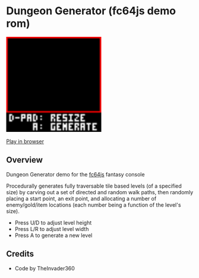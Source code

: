 # Dungeon Generator (fc64js demo rom)

[<img src="https://raw.githubusercontent.com/TheInvader360/fc64js/main/rom/demo/dungeon-generator/docs/demo.gif" width="256"/>](https://theinvader360.github.io/fc64js/rom/demo/dungeon-generator/)

[Play in browser](https://theinvader360.github.io/fc64js/rom/demo/dungeon-generator/)

## Overview

Dungeon Generator demo for the [fc64js](https://github.com/TheInvader360/fc64js) fantasy console

Procedurally generates fully traversable tile based levels (of a specified size) by carving out a set of directed and random walk paths, then randomly placing a start point, an exit point, and allocating a number of enemy/gold/item locations (each number being a function of the level's size).

* Press U/D to adjust level height
* Press L/R to adjust level width
* Press A to generate a new level

## Credits

* Code by TheInvader360
